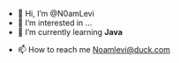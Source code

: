- 👋 Hi, I’m @N0amLevi
- 👀 I’m interested in ...
- 🌱 I’m currently learning **Java**
<!---- 💞️ I’m looking to collaborate on ...--->
- 📫 How to reach me Noamlevi@duck.com

<!---
N0amLevi/N0amLevi is a ✨ special ✨ repository because its `README.md` (this file) appears on your GitHub profile.
You can click the Preview link to take a look at your changes.
--->
